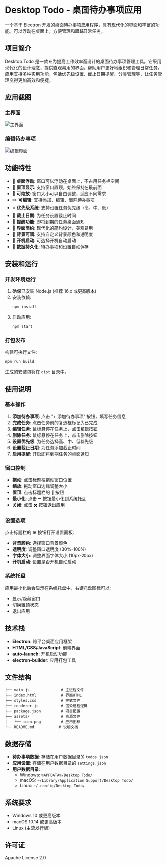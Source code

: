 # Desktop Todo - 桌面待办事项应用

一个基于 Electron 开发的桌面待办事项应用程序，具有现代化的界面和丰富的功能。可以浮动在桌面上，方便管理和跟踪日常任务。

## 项目简介

Desktop Todo 是一款专为提高工作效率而设计的桌面待办事项管理工具。它采用现代化的设计理念，提供直观易用的界面，帮助用户更好地组织和管理日常任务。应用支持多种实用功能，包括优先级设置、截止日期提醒、分类管理等，让任务管理变得更加高效和便捷。

## 应用截图

### 主界面
![主界面](screenshots/demo1.svg)

### 编辑待办事项
![编辑界面](screenshots/demo2.svg)

## 功能特性

- 🎯 **桌面浮动**: 窗口可以浮动在桌面上，不占用任务栏空间
- 📌 **置顶显示**: 支持窗口置顶，始终保持在最前面
- 🔧 **可缩放**: 窗口大小可以自由调整，适应不同需求
- ✏️ **可编辑**: 支持添加、编辑、删除待办事项
- ⭐ **优先级系统**: 支持设置任务优先级（高、中、低）
- 📅 **截止日期**: 为任务设置截止时间
- 🔔 **提醒功能**: 即将到期的任务桌面通知
- 🎨 **界面简约**: 现代化的简约设计，美观易用
- 🌈 **背景可调**: 支持自定义背景颜色和透明度
- 🚀 **开机启动**: 可选择开机自动启动
- 💾 **数据持久化**: 待办事项和设置自动保存

## 安装和运行

### 开发环境运行

1. 确保已安装 Node.js (推荐 16.x 或更高版本)
2. 安装依赖:
   ```bash
   npm install
   ```
3. 启动应用:
   ```bash
   npm start
   ```

### 打包发布

构建可执行文件:
```bash
npm run build
```

生成的安装包将在 `dist` 目录中。

## 使用说明

### 基本操作

1. **添加待办事项**: 点击 "+ 添加待办事项" 按钮，填写任务信息
2. **完成任务**: 点击任务前的复选框标记为已完成
3. **编辑任务**: 鼠标悬停在任务上，点击编辑按钮
4. **删除任务**: 鼠标悬停在任务上，点击删除按钮
5. **设置优先级**: 为任务选择高、中、低优先级
6. **设置截止日期**: 为任务添加截止时间
7. **启用提醒**: 开启即将到期任务的桌面通知

### 窗口控制

- **拖动**: 点击标题栏拖动窗口位置
- **缩放**: 拖动窗口边缘调整大小
- **置顶**: 点击标题栏的 📌 按钮
- **最小化**: 点击 ➖ 按钮最小化到系统托盘
- **关闭**: 点击 ✖️ 按钮退出应用

### 设置选项

点击标题栏的 ⚙️ 按钮打开设置面板:

- **背景颜色**: 选择窗口背景颜色
- **透明度**: 调整窗口透明度 (30%-100%)
- **字体大小**: 调整界面字体大小 (10px-20px)
- **开机启动**: 设置是否开机自动启动

### 系统托盘

应用最小化后会显示在系统托盘中，右键托盘图标可以:
- 显示/隐藏窗口
- 切换置顶状态
- 退出应用

## 技术栈

- **Electron**: 跨平台桌面应用框架
- **HTML/CSS/JavaScript**: 前端界面
- **auto-launch**: 开机启动功能
- **electron-builder**: 应用打包工具

## 文件结构

```
├── main.js              # 主进程文件
├── index.html           # 界面HTML
├── styles.css           # 样式文件
├── renderer.js          # 渲染进程逻辑
├── package.json         # 项目配置
├── assets/              # 资源文件
│   └── icon.png         # 应用图标
└── README.md           # 说明文档
```

## 数据存储

- **待办事项数据**: 存储在用户数据目录的 `todos.json`
- **应用设置**: 存储在用户数据目录的 `settings.json`
- **用户数据目录**: 
  - Windows: `%APPDATA%/Desktop Todo/`
  - macOS: `~/Library/Application Support/Desktop Todo/`
  - Linux: `~/.config/Desktop Todo/`

## 系统要求

- Windows 10 或更高版本
- macOS 10.14 或更高版本
- Linux (主流发行版)

## 许可证

Apache License 2.0
